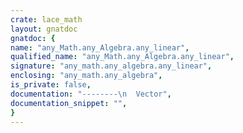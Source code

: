 ```yaml
---
crate: lace_math
layout: gnatdoc
gnatdoc: {
name: "any_Math.any_Algebra.any_linear",
qualified_name: "any_Math.any_Algebra.any_linear",
signature: "any_math.any_algebra.any_linear",
enclosing: "any_math.any_algebra",
is_private: false,
documentation: "--------\n  Vector",
documentation_snippet: "",
}
---
```

